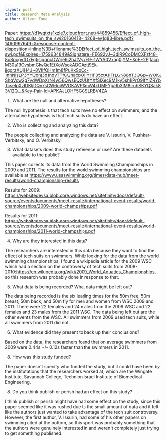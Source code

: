 ```yaml
---
layout: post
title: Research Meta Analysis
author: Oliver Tong
---
```


Paper: https://d1wqtxts1xzle7.cloudfront.net/44859456/Effect_of_high-tech_swimsuits_on_the_swi20160418-14268-ey1g83-libre.pdf?1460997649=&response-content-disposition=inline%3B+filename%3DEffect_of_high_tech_swimsuits_on_the_swi.pdf&Expires=1759634849&Signature=FE692vJ~3diR9CoDMCXFzf48-8o8pcgvfD7FgtjsigqpcDWrje9i2hJfVyvE9~1WYA0Vxag0jYM~XoE~2PjfacpM30a19CvsbmGIwQe1EtXoWsokADGAztj9Ek-jjgorzXUjH4J~8VIIfQHm1m8fPuKxSoOc-1nhNisLP3YYQonj3d1ndvTTfCQhacbO1IYHF35ctA1ITrLGK88nT3QGp~WOKJShqVcw2g7ydWDpXrN4w56QwsEQzUUtYXfSlXec9M1ky5sh1iPrO9lfYIZRYbTcseIpXzlDKljDQv7sCW6oiWVGKAVPSmW4kUMFYjuRb3IM8IruhSKYQSak83Vl2Q__&Key-Pair-Id=APKAJLOHF5GGSLRBV4ZA

1. What are the null and alternative hypotheses?

The null hypothesis is that tech suits have no effect on swimmers, and the alternative hypothesis is that tech suits do have an effect. 

2. Who is collecting and analyzing this data?

The people collecting and analyzing the data are V. Issurin, V. Pushkar-Verbitsky, and O. Verbitsky.

3. What datasets does this study reference or use? Are these datasets available to the public?

This paper collects its data from the World Swimming Championships in 2009 and 2011. The results for the world swimming championships are available at https://www.usaswimming.org/times/data-hub/meet-results/world-championship-results

Results for 2009: https://websitedevsa.blob.core.windows.net/sitefinity/docs/default-source/eventsdocuments/meet-results/international-event-results/world-championships/2009-world-champships.pdf

Results for 2011: https://websitedevsa.blob.core.windows.net/sitefinity/docs/default-source/eventsdocuments/meet-results/international-event-results/world-championships/2011-world-champships.pdf

4. Why are they interested in this data?

The researchers are interested in this data because they want to find the effect of tech suits on swimmers. While looking for the data from the world swimming championships, I found a wikipedia article for the 2009 WSC which had a section on the controversy of tech suits from 2008-2010:https://en.wikipedia.org/wiki/2009_World_Aquatics_Championships, so this research was probably done in response to that. 

5. What data is being recorded? What data might be left out?

The data being recorded is the six leading times for the 50m free, 50m breast, 50m back, and 50m fly for men and women from WSC 2009 and 2011. There were 22 females and 24 males from the 2009 WSC and 22 females and 23 males from the 2011 WSC. The data being left out are the other events from the WSC. All swimmers from 2009 used tech suits, while all swimmers from 2011 did not.

6. What evidence did they present to back up their conclusions?

Based on the data, the researchers found that on average swimmers from 2009 were 0.44s +/- 0.12s faster than the swimmers in 2011.
  
8. How was this study funded?

The paper doesn't specify who funded the study, but it could have been by the institutations that the researchers worked at, which are the Wingate Institute, Savannah College, Technion Israel Institute of Biomedical Engineering.

8. Do you think publish or perish had an effect on this study?

I think publish or perish might have had some effect on the study, since this paper seemed like it was rushed due to the small amount of data and it felt like the authors just wanted to take advantage of the tech suit controversy. However, the first author, V. Issurin, had some of his other papers on swimming cited at the bottom, so this sport was probably something that the authors were genuinely interested in and weren't completely just trying to get something published.
